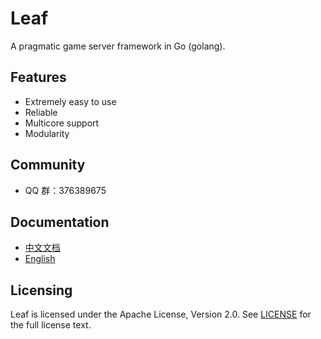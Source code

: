 Leaf
====
A pragmatic game server framework in Go (golang).

Features
---------

* Extremely easy to use
* Reliable
* Multicore support
* Modularity

Community
---------

* QQ 群：376389675

Documentation
---------

* [中文文档](https://github.com/shanyux/leaf/blob/master/TUTORIAL_ZH.md)
* [English](https://github.com/shanyux/leaf/blob/master/TUTORIAL_EN.md)

Licensing
---------

Leaf is licensed under the Apache License, Version 2.0. See [LICENSE](https://github.com/shanyux/leaf/blob/master/LICENSE) for the full license text.
